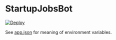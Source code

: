 # StartupJobsBot

[![Deploy](https://www.herokucdn.com/deploy/button.svg)](https://heroku.com/deploy)

See [app.json](./app.json) for meaning of environment variables.
